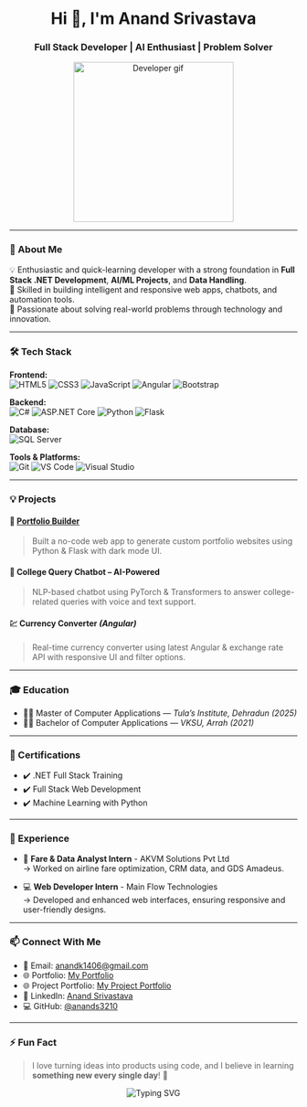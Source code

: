 <h1 align="center">Hi 👋, I'm Anand Srivastava</h1>
<h3 align="center">Full Stack Developer | AI Enthusiast | Problem Solver</h3>

<p align="center">
  <img src="https://github.com/anands3210/anands3210/blob/main/I_am_software_202507270032_gms1c.mp4" width="280" alt="Developer gif">
</p>

---

### 🧠 About Me

💡 Enthusiastic and quick-learning developer with a strong foundation in **Full Stack .NET Development**, **AI/ML Projects**, and **Data Handling**.  
🚀 Skilled in building intelligent and responsive web apps, chatbots, and automation tools.  
🎯 Passionate about solving real-world problems through technology and innovation.

---

### 🛠️ Tech Stack

**Frontend:**  
![HTML5](https://img.shields.io/badge/HTML5-E34F26?style=flat-square&logo=html5&logoColor=white)
![CSS3](https://img.shields.io/badge/CSS3-1572B6?style=flat-square&logo=css3&logoColor=white)
![JavaScript](https://img.shields.io/badge/JavaScript-F7DF1E?style=flat-square&logo=javascript&logoColor=black)
![Angular](https://img.shields.io/badge/Angular-DD0031?style=flat-square&logo=angular&logoColor=white)
![Bootstrap](https://img.shields.io/badge/Bootstrap-563D7C?style=flat-square&logo=bootstrap&logoColor=white)

**Backend:**  
![C#](https://img.shields.io/badge/C%23-239120?style=flat-square&logo=c-sharp&logoColor=white)
![ASP.NET Core](https://img.shields.io/badge/ASP.NET_Core-512BD4?style=flat-square&logo=.net&logoColor=white)
![Python](https://img.shields.io/badge/Python-3776AB?style=flat-square&logo=python&logoColor=white)
![Flask](https://img.shields.io/badge/Flask-000000?style=flat-square&logo=flask&logoColor=white)

**Database:**  
![SQL Server](https://img.shields.io/badge/Microsoft_SQL_Server-CC2927?style=flat-square&logo=microsoft-sql-server&logoColor=white)

**Tools & Platforms:**  
![Git](https://img.shields.io/badge/Git-F05032?style=flat-square&logo=git&logoColor=white)
![VS Code](https://img.shields.io/badge/VS_Code-007ACC?style=flat-square&logo=visual-studio-code&logoColor=white)
![Visual Studio](https://img.shields.io/badge/Visual_Studio-5C2D91?style=flat-square&logo=visual-studio&logoColor=white)

---

### 💡 Projects

#### 🧳 [Portfolio Builder](https://anandk1406.pythonanywhere.com/)  
> Built a no-code web app to generate custom portfolio websites using Python & Flask with dark mode UI.

#### 💬 College Query Chatbot – AI-Powered
> NLP-based chatbot using PyTorch & Transformers to answer college-related queries with voice and text support.


#### 💹 Currency Converter *(Angular)*
> Real-time currency converter using latest Angular & exchange rate API with responsive UI and filter options.

---

### 🎓 Education

- 🧑‍🎓 Master of Computer Applications — *Tula’s Institute, Dehradun (2025)*  
- 👨‍🎓 Bachelor of Computer Applications — *VKSU, Arrah (2021)*

---

### 📜 Certifications

- ✔️ .NET Full Stack Training  
- ✔️ Full Stack Web Development  
- ✔️ Machine Learning with Python

---

### 👔 Experience

- 💼 **Fare & Data Analyst Intern** - AKVM Solutions Pvt Ltd  
  → Worked on airline fare optimization, CRM data, and GDS Amadeus.

- 💻 **Web Developer Intern** - Main Flow Technologies  
  → Developed and enhanced web interfaces, ensuring responsive and user-friendly designs.

---

### 📫 Connect With Me

- 📩 Email: anandk1406@gmail.com  
- 🌐 Portfolio: [My Portfolio](https://as-portfolio1.netlify.app/)
- 🌐 Project Portfolio: [My Project Portfolio](https://as-portfolio1.netlify.app/) 
- 🔗 LinkedIn: [Anand Srivastava](https://www.linkedin.com/in/anand-kumar-srivastava)  
- 💻 GitHub: [@anands3210](https://github.com/anands3210)

---

### ⚡ Fun Fact
> I love turning ideas into products using code, and I believe in learning **something new every single day**! 🚀

<p align="center">
  <img src="https://readme-typing-svg.demolab.com?font=Fira+Code&size=22&pause=1000&color=12F7D7&center=true&vCenter=true&width=500&lines=Thanks+for+visiting+my+profile!;Let's+build+something+amazing+🚀" alt="Typing SVG" />
</p>
